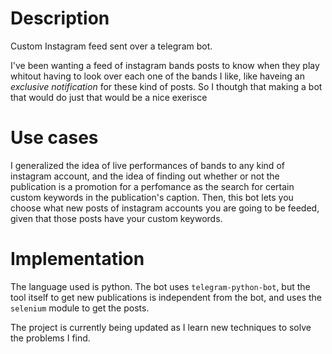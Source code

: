 # Description
Custom Instagram feed sent over a telegram bot.

I've been wanting a feed of instagram bands posts to know when they play whitout having to look over each one of the bands I like, like haveing an _exclusive notification_ for these kind of posts. So I thoutgh that making a bot that would do just that would be a nice exerisce


# Use cases
I generalized the idea of live performances of bands to any kind of instagram account, and the idea of finding out whether or not the publication is a promotion for a perfomance as the search for certain custom keywords in the publication's caption. Then, this bot lets you choose what new posts of instagram accounts you are going to be feeded, given that those posts have your custom keywords.


# Implementation
The language used is python. The bot uses `telegram-python-bot`, but the tool itself to get new publications is independent from the bot, and uses the `selenium` module to get the posts.

The project is currently being updated as I learn new techniques to solve the problems I find.
